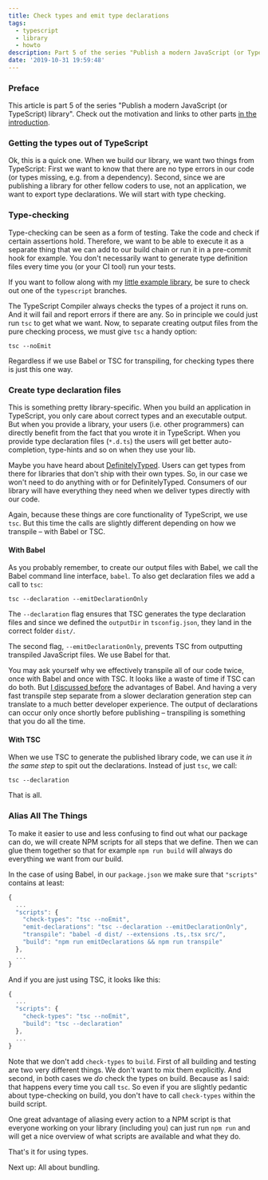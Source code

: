 ```yaml
---
title: Check types and emit type declarations
tags:
  - typescript
  - library
  - howto
description: Part 5 of the series "Publish a modern JavaScript (or TypeScript) library". We want to know that there are no type errors in our code and we want to export type declarations.
date: '2019-10-31 19:59:48'
---
```



### Preface

This article is part 5 of the series "Publish a modern JavaScript (or TypeScript) library". Check out the motivation and links to other parts [in the introduction](http://tobias-barth.net/blog/2019/07/Publish-a-modern-JavaScript-or-TypeScript-library/).

### Getting the types out of TypeScript

Ok, this is a quick one. When we build our library, we want two things from TypeScript: First we want to know that there are no type errors in our code (or types missing, e.g. from a dependency). Second, since we are publishing a library for other fellow coders to use, not an application, we want to export type declarations. We will start with type checking.

### Type-checking

Type-checking can be seen as a form of testing. Take the code and check if certain assertions hold. Therefore, we want to be able to execute it as a separate thing that we can add to our build chain or run it in a pre-commit hook for example. You don't necessarily want to generate type definition files every time you (or your CI tool) run your tests.

If you want to follow along with my [little example library](https://github.com/4nduril/library-starter/tree/typescript), be sure to check out one of the `typescript` branches.

The TypeScript Compiler always checks the types of a project it runs on. And it will fail and report errors if there are any. So in principle we could just run `tsc` to get what we want. Now, to separate creating output files from the pure checking process, we must give `tsc` a handy option:

```
tsc --noEmit
```

Regardless if we use Babel or TSC for transpiling, for checking types there is just this one way.

### Create type declaration files

This is something pretty library-specific. When you build an application in TypeScript, you only care about correct types and an executable output. But when you provide a library, your users (i.e. other programmers) can directly benefit from the fact that you wrote it in TypeScript. When you provide type declaration files (`*.d.ts`) the users will get better auto-completion, type-hints and so on when they use your lib.

Maybe you have heard about [DefinitelyTyped](https://www.definitelytyped.org/). Users can get types from there for libraries that don't ship with their own types. So, in our case we won't need to do anything with or for DefinitelyTyped. Consumers of our library will have everything they need when we deliver types directly with our code.

Again, because these things are core functionality of TypeScript, we use `tsc`. But this time the calls are slightly different depending on how we transpile – with Babel or TSC.

#### With Babel

As you probably remember, to create our output files with Babel, we call the Babel command line interface, `babel`. To also get declaration files we add a call to `tsc`:

```
tsc --declaration --emitDeclarationOnly
```

The `--declaration` flag ensures that TSC generates the type declaration files and since we defined the `outputDir` in `tsconfig.json`, they land in the correct folder `dist/`.

The second flag, `--emitDeclarationOnly`, prevents TSC from outputting transpiled JavaScript files. We use Babel for that.

You may ask yourself why we effectively transpile all of our code twice, once with Babel and once with TSC. It looks like a waste of time if TSC can do both. But [I discussed before](http://tobias-barth.net/blog/2019/07/Compiling-modern-language-features-with-the-TypeScript-compiler/) the advantages of Babel. And having a very fast transpile step separate from a slower declaration generation step can translate to a much better developer experience. The output of declarations can occur only once shortly before publishing – transpiling is something that you do all the time.

#### With TSC

When we use TSC to generate the published library code, we can use it *in the same step* to spit out the declarations. Instead of just `tsc`, we call:

```
tsc --declaration
```

That is all.


### Alias All The Things

To make it easier to use and less confusing to find out what our package can do, we will create NPM scripts for all steps that we define. Then we can glue them together so that for example `npm run build` will always do everything we want from our build.

In the case of using Babel, in our `package.json` we make sure that `"scripts"` contains at least:

```javascript
{
  ...
  "scripts": {
    "check-types": "tsc --noEmit",
    "emit-declarations": "tsc --declaration --emitDeclarationOnly",
    "transpile": "babel -d dist/ --extensions .ts,.tsx src/",
    "build": "npm run emitDeclarations && npm run transpile"
  },
  ...
}
```

And if you are just using TSC, it looks like this:

```javascript
{
  ...
  "scripts": {
    "check-types": "tsc --noEmit",
    "build": "tsc --declaration"
  },
  ...
}
```

Note that we don't add `check-types` to `build`. First of all building and testing are two very different things. We don't want to mix them explicitly. And second, in both cases we *do* check the types on build. Because as I said: that happens every time you call `tsc`. So even if you are slightly pedantic about type-checking on build, you don't have to call `check-types` within the build script.

One great advantage of aliasing every action to a NPM script is that everyone working on your library (including you) can just run `npm run` and will get a nice overview of what scripts are available and what they do.

That's it for using types.

Next up: All about bundling.
